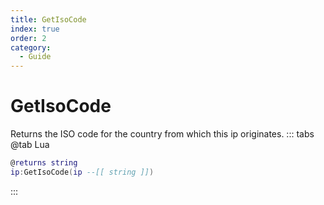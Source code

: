 ```yaml
---
title: GetIsoCode
index: true
order: 2
category:
  - Guide
---
```


# GetIsoCode
Returns the ISO code for the country from which this ip originates.
::: tabs
@tab Lua
```lua
@returns string
ip:GetIsoCode(ip --[[ string ]])
```

:::